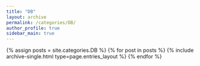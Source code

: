 ```yaml
---
title: "DB"
layout: archive
permalink: /categories/DB/
author_profile: true
sidebar_main: true
---
```


{% assign posts = site.categories.DB %}
{% for post in posts %}
{% include archive-single.html type=page.entries_layout %}
{% endfor %}